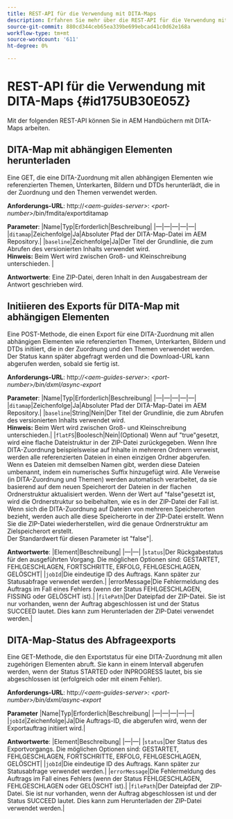 ```yaml
---
title: REST-API für die Verwendung mit DITA-Maps
description: Erfahren Sie mehr über die REST-API für die Verwendung mit DITA-Maps
source-git-commit: 880cd344ceb65ea339be699ebcad41c0d62e168a
workflow-type: tm+mt
source-wordcount: '611'
ht-degree: 0%

---
```


# REST-API für die Verwendung mit DITA-Maps {#id175UB30E05Z}

Mit der folgenden REST-API können Sie in AEM Handbüchern mit DITA-Maps arbeiten.

## DITA-Map mit abhängigen Elementen herunterladen

Eine GET, die eine DITA-Zuordnung mit allen abhängigen Elementen wie referenzierten Themen, Unterkarten, Bildern und DTDs herunterlädt, die in der Zuordnung und den Themen verwendet werden.

**Anforderungs-URL**: http://*&lt;aem-guides-server>*: *&lt;port-number>*/bin/fmdita/exportditamap

**Parameter**: |Name|Typ|Erforderlich|Beschreibung| |—|—|—|—|—| |`ditamap`|Zeichenfolge|Ja|Absoluter Pfad der DITA-Map-Datei im AEM Repository.| |`baseline`|Zeichenfolge|Ja|Der Titel der Grundlinie, die zum Abrufen des versionierten Inhalts verwendet wird. <br> **Hinweis:** Beim Wert wird zwischen Groß- und Kleinschreibung unterschieden. |

**Antwortwerte**: Eine ZIP-Datei, deren Inhalt in den Ausgabestream der Antwort geschrieben wird.

## Initiieren des Exports für DITA-Map mit abhängigen Elementen

Eine POST-Methode, die einen Export für eine DITA-Zuordnung mit allen abhängigen Elementen wie referenzierten Themen, Unterkarten, Bildern und DTDs initiiert, die in der Zuordnung und den Themen verwendet werden. Der Status kann später abgefragt werden und die Download-URL kann abgerufen werden, sobald sie fertig ist.

**Anforderungs-URL**: http:*//&lt;aem-guides-server>: &lt;port-number>/bin/dxml/async-export*

**Parameter**: |Name|Typ|Erforderlich|Beschreibung| |—|—|—|—|—| |`ditamap`|Zeichenfolge|Ja|Absoluter Pfad der DITA-Map-Datei im AEM Repository.| |`baseline`|String|Nein|Der Titel der Grundlinie, die zum Abrufen des versionierten Inhalts verwendet wird. <br> **Hinweis:** Beim Wert wird zwischen Groß- und Kleinschreibung unterschieden.| |`flatFS`|Boolesch|Nein|\(Optional\) Wenn auf &quot;true&quot;gesetzt, wird eine flache Dateistruktur in der ZIP-Datei zurückgegeben. Wenn Ihre DITA-Zuordnung beispielsweise auf Inhalte in mehreren Ordnern verweist, werden alle referenzierten Dateien in einen einzigen Ordner abgerufen. Wenn es Dateien mit demselben Namen gibt, werden diese Dateien umbenannt, indem ein numerisches Suffix hinzugefügt wird. Alle Verweise \(in DITA-Zuordnung und Themen\) werden automatisch verarbeitet, da sie basierend auf dem neuen Speicherort der Dateien in der flachen Ordnerstruktur aktualisiert werden. Wenn der Wert auf &quot;false&quot;gesetzt ist, wird die Ordnerstruktur so beibehalten, wie es in der ZIP-Datei der Fall ist. Wenn sich die DITA-Zuordnung auf Dateien von mehreren Speicherorten bezieht, werden auch alle diese Speicherorte in der ZIP-Datei erstellt. Wenn Sie die ZIP-Datei wiederherstellen, wird die genaue Ordnerstruktur am Zielspeicherort erstellt. <br> Der Standardwert für diesen Parameter ist &quot;false&quot;|.

**Antwortwerte**: |Element|Beschreibung| |—|—| |`status`|Der Rückgabestatus für den ausgeführten Vorgang. Die möglichen Optionen sind: GESTARTET, FEHLGESCHLAGEN, FORTSCHRITTE, ERFOLG, FEHLGESCHLAGEN, GELÖSCHT| |`jobId`|Die eindeutige ID des Auftrags. Kann später zur Statusabfrage verwendet werden.| |errorMessage|Die Fehlermeldung des Auftrags im Fall eines Fehlers \(wenn der Status FEHLGESCHLAGEN, FISSING oder GELÖSCHT ist\).| |`filePath`|Der Dateipfad der ZIP-Datei. Sie ist nur vorhanden, wenn der Auftrag abgeschlossen ist und der Status SUCCEED lautet. Dies kann zum Herunterladen der ZIP-Datei verwendet werden.|

## DITA-Map-Status des Abfrageexports

Eine GET-Methode, die den Exportstatus für eine DITA-Zuordnung mit allen zugehörigen Elementen abruft. Sie kann in einem Intervall abgerufen werden, wenn der Status STARTED oder INPROGRESS lautet, bis sie abgeschlossen ist \(erfolgreich oder mit einem Fehler\).

**Anforderungs-URL**: http:*//&lt;aem-guides-server>: &lt;port-number>/bin/dxml/async-export*

**Parameter**
|Name|Typ|Erforderlich|Beschreibung| |—|—|—|—|—| |`jobId`|Zeichenfolge|Ja|Die Auftrags-ID, die abgerufen wird, wenn der Exportauftrag initiiert wird.|

**Antwortwerte**: |Element|Beschreibung| |—|—| |`status`|Der Status des Exportvorgangs. Die möglichen Optionen sind: GESTARTET, FEHLGESCHLAGEN, FORTSCHRITTE, ERFOLG, FEHLGESCHLAGEN, GELÖSCHT| |`jobId`|Die eindeutige ID des Auftrags. Kann später zur Statusabfrage verwendet werden.| |`errorMessage`|Die Fehlermeldung des Auftrags im Fall eines Fehlers \(wenn der Status FEHLGESCHLAGEN, FEHLGESCHLAGEN oder GELÖSCHT ist\).| |`filePath`|Der Dateipfad der ZIP-Datei. Sie ist nur vorhanden, wenn der Auftrag abgeschlossen ist und der Status SUCCEED lautet. Dies kann zum Herunterladen der ZIP-Datei verwendet werden.|
